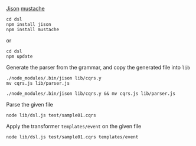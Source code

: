 
[Jison](http://zaach.github.com/jison/docs/)
[mustache](https://github.com/janl/mustache.js)

    cd dsl
    npm install jison
    npm install mustache

or

    cd dsl
    npm update


Generate the parser from the grammar, and copy the generated file into `lib`

    ./node_modules/.bin/jison lib/cqrs.y
    mv cqrs.js lib/parser.js

	./node_modules/.bin/jison lib/cqrs.y && mv cqrs.js lib/parser.js

Parse the given file

    node lib/dsl.js test/sample01.cqrs        

Apply the transformer `templates/event` on the given file

	node lib/dsl.js test/sample01.cqrs templates/event


